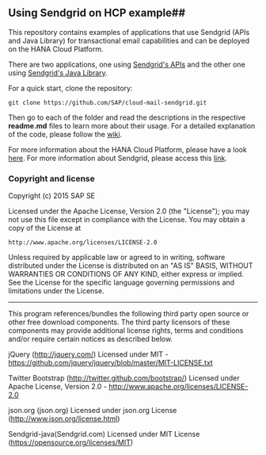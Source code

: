 ## Using Sendgrid on HCP example##

This repository contains examples of applications that use Sendgrid (APIs and Java Library) for transactional email capabilities and can be deployed on the HANA Cloud Platform.

There are two applications, one using [Sendgrid's APIs](https://sendgrid.com/docs/API_Reference/index.html) and the other one using [Sendgrid's Java Library](https://github.com/sendgrid/sendgrid-java). 

For a quick start, clone the repository:

`git clone https://github.com/SAP/cloud-mail-sendgrid.git`

Then go to each of the folder and read the descriptions in the respective **readme.md** files to learn more about their usage. For a detailed explanation of the code, please follow the [wiki](https://github.com/SAP/cloud-mail-sendgrid/wiki).

For more information about the HANA Cloud Platform, please have a look [here](http://hcp.sap.com/). 
For more information about Sendgrid, please access this [link](https://sendgrid.com/).

### Copyright and license ###

Copyright (c) 2015 SAP SE

Licensed under the Apache License, Version 2.0 (the "License");
you may not use this file except in compliance with the License.
You may obtain a copy of the License at

    http://www.apache.org/licenses/LICENSE-2.0

Unless required by applicable law or agreed to in writing, software
distributed under the License is distributed on an "AS IS" BASIS,
WITHOUT WARRANTIES OR CONDITIONS OF ANY KIND, either express or implied.
See the License for the specific language governing permissions and
limitations under the License.

----------

This program references/bundles the following third party open source or other free download components. 
The third party licensors of these components may provide additional license rights, 
terms and conditions and/or require certain notices as described below. 

jQuery (http://jquery.com/)
Licensed under MIT - https://github.com/jquery/jquery/blob/master/MIT-LICENSE.txt

Twitter Bootstrap (http://twitter.github.com/bootstrap/)
Licensed under Apache License, Version 2.0 - http://www.apache.org/licenses/LICENSE-2.0

json.org (json.org)
Licensed under json.org License (http://www.json.org/license.html)

Sendgrid-java(Sendgrid.com)
Licensed under MIT License (https://opensource.org/licenses/MIT)